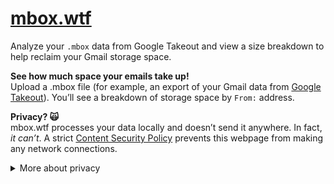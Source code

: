 # [mbox.wtf](https://mbox.wtf/)

Analyze your `.mbox` data from Google Takeout and view a size breakdown to help reclaim your Gmail storage space.

**See how much space your emails take up!**  
Upload a .mbox file (for example, an export of your Gmail data from [Google Takeout](https://support.google.com/accounts/answer/3024190?hl=en)). You’ll see a breakdown of storage space by `From:` address.

**Privacy? 🙀**  
mbox.wtf processes your data locally and doesn’t send it anywhere. In fact, _it can’t_. A strict [Content Security Policy](https://csp-evaluator.withgoogle.com/?csp=https://mbox.wtf) prevents this webpage from making any network connections.

<details>
<summary>More about privacy</summary>

mbox.wtf is structured as a single HTML file, and the [CSP](https://developer.mozilla.org/en-US/docs/Web/HTTP/Headers/Content-Security-Policy) is locked down to disallow any connections whatsoever. Visit the [CSP Evaluator](https://csp-evaluator.withgoogle.com/?csp=https://mbox.wtf) to validate the website’s CSP for yourself. You can also try opening your browser’s dev tools and trying to run `fetch("")` — this should fail, demonstrating that the browser prevents the website from making any connections.

</details>
